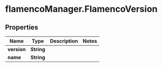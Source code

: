 # flamencoManager.FlamencoVersion

## Properties

Name | Type | Description | Notes
------------ | ------------- | ------------- | -------------
**version** | **String** |  | 
**name** | **String** |  | 


